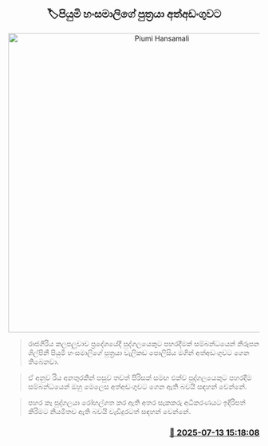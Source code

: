 <p align='center'><b><h2 align='center' title='Piumi Hansamali's son arrested'>🏷පියුමි හංසමාලිගේ පුත්‍රයා අත්අඩංගුවට</h2></b></p>
<p align='center'><img src='https://helakuru.sgp1.cdn.digitaloceanspaces.com/esana/images/lib/arrested2[1].jpg' width='600' alt='Piumi Hansamali's son arrested'></p>

> රාජගිරිය කලපලුවාව ප්‍රදේශයේදී පුද්ගලයෙකුට පහරදීමක් සම්බන්ධයෙන් නිරූපන ශිල්පිනී පියුමි හංසමාලිගේ පුත්‍රයා වැලිකඩ පොලිසිය මගින් අත්අඩංගුවට ගෙන තිබෙනවා.

> ඒ අනුව රිය අනතුරකින් පසුව තවත් පිරිසක් සමඟ එක්ව පුද්ගලයෙකුට පහරදීම සම්බන්ධයෙන් ඔහු මෙලෙස අත්අඩංගුවට ගෙන ඇති බවයි සඳහන් වෙන්නේ.

> පහර කෑ පුද්ගලයා රෝහල්ගත කර ඇති අතර සැකකරු අධිකරණයට ඉදිරිපත් කිරිමට නියමිතව ඇති බවයි වැඩිදුරටත් සඳහන් වෙන්නේ.



<h3 align='right'><a href='https://www.helakuru.lk/esana/p/111816/'>📅 2025-07-13 15:18:08</a></h3>
